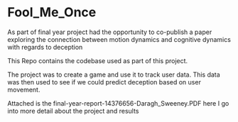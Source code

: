 # Fool_Me_Once
As part of final year project had the opportunity to co-publish a paper exploring the connection between motion dynamics and cognitive dynamics with regards to deception

This Repo contains the codebase used as part of this project.

The project was to create a game and use it to track user data. This data was then used to see if we could predict deception based on user movement.

Attached is the final-year-report-14376656-Daragh_Sweeney.PDF here I go into more detail about the project and results
